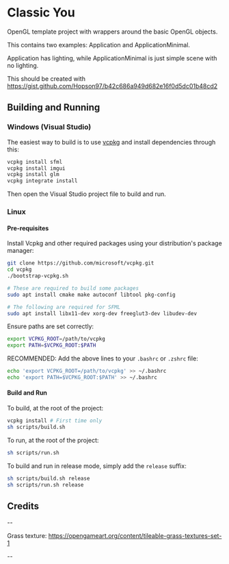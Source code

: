 # Classic You

OpenGL template project with wrappers around the basic OpenGL objects.

This contains two examples: Application and ApplicationMinimal.

Application has lighting, while ApplicationMinimal is just simple scene with no lighting.

This should be created with https://gist.github.com/Hopson97/b42c686a949d682e16f0d5dc01b48cd2

## Building and Running

### Windows (Visual Studio)

The easiest way to build is to use [vcpkg](https://vcpkg.io/en/index.html) and install dependencies through this:

```bash
vcpkg install sfml
vcpkg install imgui
vcpkg install glm
vcpkg integrate install
```

Then open the Visual Studio project file to build and run.

### Linux

#### Pre-requisites

Install Vcpkg and other required packages using your distribution's package manager:

```sh
git clone https://github.com/microsoft/vcpkg.git
cd vcpkg
./bootstrap-vcpkg.sh

# These are required to build some packages
sudo apt install cmake make autoconf libtool pkg-config

# The following are required for SFML
sudo apt install libx11-dev xorg-dev freeglut3-dev libudev-dev
```

Ensure paths are set correctly:

```sh
export VCPKG_ROOT=/path/to/vcpkg
export PATH=$VCPKG_ROOT:$PATH
```

RECOMMENDED: Add the above lines to your `.bashrc` or `.zshrc` file:

```sh
echo 'export VCPKG_ROOT=/path/to/vcpkg' >> ~/.bashrc
echo 'export PATH=$VCPKG_ROOT:$PATH' >> ~/.bashrc
```

#### Build and Run

To build, at the root of the project:

```sh
vcpkg install # First time only
sh scripts/build.sh
```

To run, at the root of the project:

```sh
sh scripts/run.sh
```

To build and run in release mode, simply add the `release` suffix:

```sh
sh scripts/build.sh release
sh scripts/run.sh release
```

## Credits

--

Grass texture: https://opengameart.org/content/tileable-grass-textures-set-1

--
